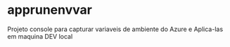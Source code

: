 # apprunenvvar
Projeto console para capturar variaveis de ambiente do Azure e Aplica-las em maquina DEV local
